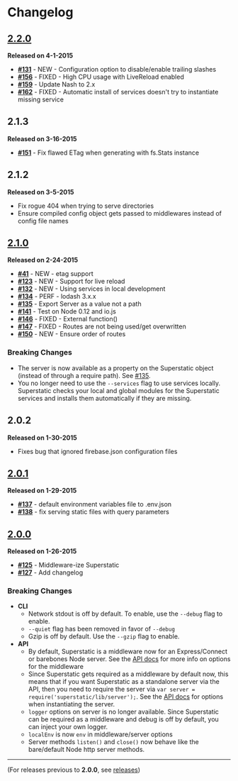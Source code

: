 # Changelog

## [2.2.0](https://github.com/firebase/superstatic/issues?q=milestone%3A2.2+is%3Aclosed)

**Released on 4-1-2015**

* **[#131](https://github.com/firebase/superstatic/issues/131)** - NEW - Configuration option to disable/enable trailing slashes
* **[#156](https://github.com/firebase/superstatic/issues/156)** - FIXED - High CPU usage with LiveReload enabled
* **[#159](https://github.com/firebase/superstatic/issues/159)**  - Update Nash to 2.x
* **[#162](https://github.com/firebase/superstatic/issues/162)** - FIXED - Automatic install of services doesn't try to instantiate missing service


## 2.1.3

**Released on 3-16-2015**

* **[#151](https://github.com/firebase/superstatic/issues/151)** - Fix flawed ETag when generating with fs.Stats instance

## 2.1.2

**Released on 3-5-2015**

* Fix rogue 404 when trying to serve directories
* Ensure compiled config object gets passed to middlewares instead of config file names

## [2.1.0](https://github.com/firebase/superstatic/issues?q=is%3Aissue+milestone%3A2.1+is%3Aclosed)

**Released on 2-24-2015**

* **[#41](https://github.com/firebase/superstatic/issues/41)** - NEW - etag support
* **[#123](https://github.com/firebase/superstatic/issues/123)** - NEW - Support for live reload
* **[#132](https://github.com/firebase/superstatic/issues/132)** - NEW - Using services in local development
* **[#134](https://github.com/firebase/superstatic/issues/134)** - PERF - lodash 3.x.x
* **[#135](https://github.com/firebase/superstatic/issues/135)** - Export Server as a value not a path
* **[#141](https://github.com/firebase/superstatic/issues/141)** - Test on Node 0.12 and io.js
* **[#146](https://github.com/firebase/superstatic/issues/146)** - FIXED - External function()
* **[#147](https://github.com/firebase/superstatic/issues/147)** - FIXED - Routes are not being used/get overwritten
* **[#150](https://github.com/firebase/superstatic/issues/150)** - NEW - Ensure order of routes

### Breaking Changes

* The server is now available as a property on the Superstatic object (instead of through a require path). See [#135](https://github.com/firebase/superstatic/issues/135).
* You no longer need to use the `--services` flag to use services locally. Superstatic checks your local and global modules for the Superstatic services and installs them automatically if they are missing.

## 2.0.2

**Released on 1-30-2015**

* Fixes bug that ignored firebase.json configuration files

## [2.0.1](https://github.com/firebase/superstatic/issues?q=is%3Aissue+milestone%3A2.0.1+is%3Aclosed)

**Released on 1-29-2015**

* **[#137](https://github.com/firebase/superstatic/issues/137)** - default environment variables file to .env.json
* **[#138](https://github.com/firebase/superstatic/issues/138)** - fix serving static files with query parameters

## [2.0.0](https://github.com/firebase/superstatic/issues?q=is%3Aopen+is%3Aissue+milestone%3A2.0)

**Released on 1-26-2015**

* **[#125](https://github.com/firebase/superstatic/issues/127)** - Middleware-ize Superstatic
* **[#127](https://github.com/firebase/superstatic/issues/125)** - Add changelog

### Breaking Changes

* **CLI**
  * Network stdout is off by default. To enable, use the `--debug` flag to enable.
  * `--quiet` flag has been removed in favor of `--debug`
  * Gzip is off by default. Use the `--gzip` flag to enable.
* **API**
  * By default, Superstatic is a middleware now for an Express/Connect or barebones Node server. See the [API docs]() for more info on options for the middleware
  * Since Superstatic gets required as a middleware by default now, this means that if you want Superstatic as a standalone server via the API, then you need to require the server via `var server = require('superstatic/lib/server');`. See the [API docs]() for options when instantiating the server.
  * `logger` options on server is no longer available. Since Superstatic can be required as a middleware and debug is off by default, you can inject your own logger.
  * `localEnv` is now `env` in middleware/server options
  * Server methods `listen()` and `close()` now behave like the bare/default Node http server methods.


* * *

(For releases previous to **2.0.0**, see [releases](https://github.com/firebase/superstatic/releases))

